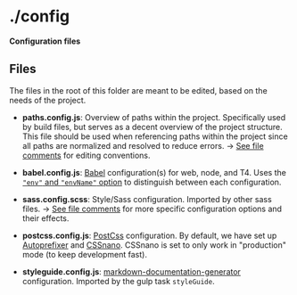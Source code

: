 # ./config

**Configuration files**

## Files

The files in the root of this folder are meant to be edited, based on the needs of the project.

* **paths.config.js**: Overview of paths within the project. Specifically used by build files, but serves as a decent overview of the project structure. This file should be used when referencing paths within the project since all paths are normalized and resolved to reduce errors.
  → [See file comments](paths.config.js) for editing conventions.

* **babel.config.js**: [Babel](https://babeljs.io/) configuration(s) for web, node, and T4. Uses the [`"env"` and `"envName"` option](https://babeljs.io/docs/en/options#env) to distinguish between each configuration.

* **sass.config.scss**: Style/Sass configuration. Imported by other sass files.
  → [See file comments](sass.config.scss) for more specific configuration options and their effects.

* **postcss.config.js**: [PostCss](https://github.com/postcss/postcss) configuration. By default, we have set up [Autoprefixer](https://github.com/postcss/autoprefixer) and [CSSnano](https://cssnano.co/). CSSnano is set to only work in "production" mode (to keep development fast).

* **styleguide.config.js**: [markdown-documentation-generator](https://github.com/UWHealth/markdown-documentation-generator) configuration. Imported by the gulp task `styleGuide`.
